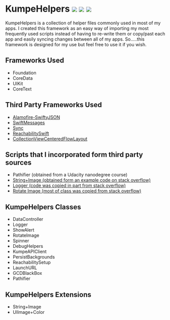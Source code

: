 # KumpeHelpers <img src="https://img.shields.io/badge/platform-iOS%2013.6%2B-lightgrey"/> <img src="https://img.shields.io/cocoapods/v/KumpeHelpers"/> <img src="https://img.shields.io/github/last-commit/kumpeapps/kumpehelpers"/>
KumpeHelpers is a collection of helper files commonly used in most of my apps. I created this framework as an easy way of importing my most frequently used scripts instead of having to re-write them or copy/past each app and easily syncing changes between all of my apps. So.....this framework is designed for my use but feel free to use it if you wish.

## Frameworks Used
- Foundation
- CoreData
- UIKit
- CoreText

## Third Party Frameworks Used
- [Alamofire-SwiftyJSON](https://github.com/SwiftyJSON/Alamofire-SwiftyJSON)
- [SwiftMessages](https://github.com/SwiftKickMobile/SwiftMessages)
- [Sync](https://github.com/3lvis/Sync)
- [ReachabilitySwift](https://github.com/ashleymills/Reachability.swift)
- [CollectionViewCenteredFlowLayout](https://github.com/Coeur/CollectionViewCenteredFlowLayout)

## Scripts that I incorporated form third party sources
- Pathifier (obtained from a Udacity nanodegree course)
- [String+Image (obtained form an example code on stack overflow)](https://stackoverflow.com/questions/38809425/convert-apple-emoji-string-to-uiimage)
- [Logger (code was copied in part from stack overflow)](https://stackoverflow.com/questions/40583721/print-to-console-log-with-color/41740104)
- [Rotate Image (most of class was copied from stack overflow)](https://stackoverflow.com/questions/49666907/custom-image-with-rotation-in-activity-indicator-for-iphone-application-in-swift)

## KumpeHelpers Classes
- DataController
- Logger
- ShowAlert
- RotateImage
- Spinner
- DebugHelpers
- KumpeAPIClient
- PersistBackgrounds
- ReachabilitySetup
- LaunchURL
- GCDBlackBox
- Pathifier

## KumpeHelpers Extensions
- String+Image
- UIImage+Color
